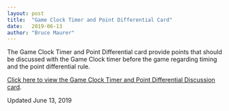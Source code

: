 ```yaml
---
layout: post
title:  "Game Clock Timer and Point Differential Card"
date:   2019-06-13
author: "Bruce Maurer"
---
```


The Game Clock Timer and Point Differential card provide points that should be
discussed with the Game Clock timer before the game regarding timing and the
point differential rule.

[Click here to view the Game Clock Timer and Point Differential Discussion card](https://storage.googleapis.com/ohsaa-websites/mechanics/game-clock-timer-and-point-diff-card.pdf).

Updated June 13, 2019
